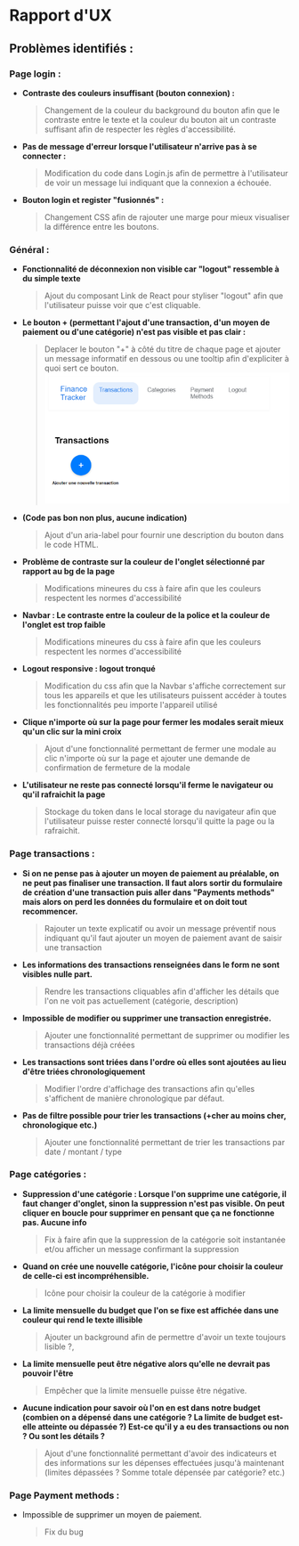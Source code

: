 # Rapport d'UX

## Problèmes identifiés :

### Page login :

- **Contraste des couleurs insuffisant (bouton connexion) :**
  > Changement de la couleur du background du bouton afin que le contraste entre le texte et la couleur du bouton ait un contraste suffisant afin de respecter les règles d'accessibilité.
- **Pas de message d'erreur lorsque l'utilisateur n'arrive pas à se connecter :**
  > Modification du code dans Login.js afin de permettre à l'utilisateur de voir un message lui indiquant que la connexion a échouée.
- **Bouton login et register "fusionnés" :**
  > Changement CSS afin de rajouter une marge pour mieux visualiser la différence entre les boutons.

### Général :

- **Fonctionnalité de déconnexion non visible car "logout" ressemble à du simple texte**
  > Ajout du composant Link de React pour styliser "logout" afin que l'utilisateur puisse voir que c'est cliquable.
- **Le bouton + (permettant l'ajout d'une transaction, d'un moyen de paiement ou d'une catégorie) n'est pas visible et pas clair :**
  > Deplacer le bouton "+" à côté du titre de chaque page et ajouter un message informatif en dessous ou une tooltip afin d'expliciter à quoi sert ce bouton.
  > ![exemple bouton +](img1.png)
- **(Code pas bon non plus, aucune indication)**
  > Ajout d'un aria-label pour fournir une description du bouton dans le code HTML.
- **Problème de contraste sur la couleur de l'onglet sélectionné par rapport au bg de la page**
  > Modifications mineures du css à faire afin que les couleurs respectent les normes d'accessibilité
- **Navbar : Le contraste entre la couleur de la police et la couleur de l'onglet est trop faible**
  > Modifications mineures du css à faire afin que les couleurs respectent les normes d'accessibilité
- **Logout responsive : logout tronqué**
  > Modification du css afin que la Navbar s'affiche correctement sur tous les appareils et que les utilisateurs puissent accéder à toutes les fonctionnalités peu importe l'appareil utilisé
- **Clique n'importe où sur la page pour fermer les modales serait mieux qu'un clic sur la mini croix**
  > Ajout d'une fonctionnalité permettant de fermer une modale au clic n'importe où sur la page et ajouter une demande de confirmation de fermeture de la modale
- **L'utilisateur ne reste pas connecté lorsqu'il ferme le navigateur ou qu'il rafraichit la page**
  > Stockage du token dans le local storage du navigateur afin que l'utilisateur puisse rester connecté lorsqu'il quitte la page ou la rafraichit.
  <!-- Rajout case à cocher rester connecté -->

### Page transactions :

- **Si on ne pense pas à ajouter un moyen de paiement au préalable, on ne peut pas finaliser une transaction. Il faut alors sortir du formulaire de création d'une transaction puis aller dans "Payments methods" mais alors on perd les données du formulaire et on doit tout recommencer.**
  > Rajouter un texte explicatif ou avoir un message préventif nous indiquant qu'il faut ajouter un moyen de paiement avant de saisir une transaction
- **Les informations des transactions renseignées dans le form ne sont visibles nulle part.**
  > Rendre les transactions cliquables afin d'afficher les détails que l'on ne voit pas actuellement (catégorie, description)
- **Impossible de modifier ou supprimer une transaction enregistrée.**
  > Ajouter une fonctionnalité permettant de supprimer ou modifier les transactions déjà créées
- **Les transactions sont triées dans l'ordre où elles sont ajoutées au lieu d'être triées chronologiquement**
  > Modifier l'ordre d'affichage des transactions afin qu'elles s'affichent de manière chronologique par défaut.
- **Pas de filtre possible pour trier les transactions (+cher au moins cher, chronologique etc.)**
  > Ajouter une fonctionnalité permettant de trier les transactions par date / montant / type

### Page catégories :

- **Suppression d'une catégorie : Lorsque l'on supprime une catégorie, il faut changer d'onglet, sinon la suppression n'est pas visible. On peut cliquer en boucle pour supprimer en pensant que ça ne fonctionne pas. Aucune info**

  > Fix à faire afin que la suppression de la catégorie soit instantanée et/ou afficher un message confirmant la suppression

- **Quand on crée une nouvelle catégorie, l'icône pour choisir la couleur de celle-ci est incompréhensible.**
  > Icône pour choisir la couleur de la catégorie à modifier
- **La limite mensuelle du budget que l'on se fixe est affichée dans une couleur qui rend le texte illisible**
  > Ajouter un background afin de permettre d'avoir un texte toujours lisible ?,
- **La limite mensuelle peut être négative alors qu'elle ne devrait pas pouvoir l'être**
  > Empêcher que la limite mensuelle puisse être négative.
- **Aucune indication pour savoir où l'on en est dans notre budget (combien on a dépensé dans une catégorie ? La limite de budget est-elle atteinte ou dépassée ?) Est-ce qu'il y a eu des transactions ou non ? Ou sont les détails ?**
  > Ajout d'une fonctionnalité permettant d'avoir des indicateurs et des informations sur les dépenses effectuées jusqu'à maintenant (limites dépassées ? Somme totale dépensée par catégorie? etc.)

### Page Payment methods :

- Impossible de supprimer un moyen de paiement.
  > Fix du bug
